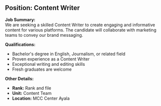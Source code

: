## **Position: Content Writer**

**Job Summary:**  
We are seeking a skilled Content Writer to create engaging and informative content for various platforms. The candidate will collaborate with marketing teams to convey our brand messaging.

**Qualifications:**  
- Bachelor's degree in English, Journalism, or related field
- Proven experience as a Content Writer
- Exceptional writing and editing skills
- Fresh graduates are welcome

**Other Details:**
- **Rank:** Rank and file
- **Unit:** Content Team
- **Location:** MCC Center Ayala